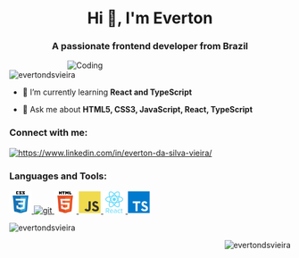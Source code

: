 <h1 align="center">Hi 👋, I'm Everton</h1>
<h3 align="center">A passionate frontend developer from Brazil</h3>
<img align="right" alt="Coding" width="400" src="https://c.tenor.com/JJ_is357rXYAAAAM/spike-monkey-typing.gif">



<p align="left"> <img src="https://komarev.com/ghpvc/?username=evertondsvieira&label=Profile%20views&color=0e75b6&style=flat" alt="evertondsvieira" /> </p>

- 🌱 I’m currently learning **React and TypeScript**

- 💬 Ask me about **HTML5, CSS3, JavaScript, React, TypeScript**

<h3 align="left">Connect with me:</h3>
<p align="left">
<a href="https://linkedin.com/in/https://www.linkedin.com/in/everton-da-silva-vieira/" target="blank"><img align="center" src="https://raw.githubusercontent.com/rahuldkjain/github-profile-readme-generator/master/src/images/icons/Social/linked-in-alt.svg" alt="https://www.linkedin.com/in/everton-da-silva-vieira/" height="30" width="40" /></a>
</p>

<h3 align="left">Languages and Tools:</h3>
<p align="left"> <a href="https://www.w3schools.com/css/" target="_blank" rel="noreferrer"> <img src="https://raw.githubusercontent.com/devicons/devicon/master/icons/css3/css3-original-wordmark.svg" alt="css3" width="40" height="40"/> </a> <a href="https://git-scm.com/" target="_blank" rel="noreferrer"> <img src="https://www.vectorlogo.zone/logos/git-scm/git-scm-icon.svg" alt="git" width="40" height="40"/> </a> <a href="https://www.w3.org/html/" target="_blank" rel="noreferrer"> <img src="https://raw.githubusercontent.com/devicons/devicon/master/icons/html5/html5-original-wordmark.svg" alt="html5" width="40" height="40"/> </a> <a href="https://developer.mozilla.org/en-US/docs/Web/JavaScript" target="_blank" rel="noreferrer"> <img src="https://raw.githubusercontent.com/devicons/devicon/master/icons/javascript/javascript-original.svg" alt="javascript" width="40" height="40"/> </a> <a href="https://reactjs.org/" target="_blank" rel="noreferrer"> <img src="https://raw.githubusercontent.com/devicons/devicon/master/icons/react/react-original-wordmark.svg" alt="react" width="40" height="40"/> </a> <a href="https://www.typescriptlang.org/" target="_blank" rel="noreferrer"> <img src="https://raw.githubusercontent.com/devicons/devicon/master/icons/typescript/typescript-original.svg" alt="typescript" width="40" height="40"/> </a> </p>

<p>&nbsp;<img align="left" src="https://github-readme-stats.vercel.app/api?username=evertondsvieira&show_icons=true&locale=en" alt="evertondsvieira" /></p>

<p><img align="right" src="https://github-readme-stats.vercel.app/api/top-langs?username=evertondsvieira&show_icons=true&locale=en&layout=compact" alt="evertondsvieira" /></p>


